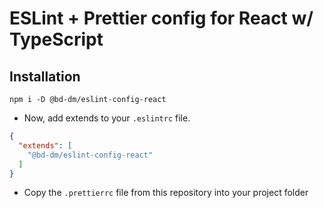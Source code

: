 # ESLint + Prettier config for React w/ TypeScript

## Installation
```
npm i -D @bd-dm/eslint-config-react
```

- Now, add extends to your `.eslintrc` file.

```json
{
  "extends": [
    "@bd-dm/eslint-config-react"
  ]
}
```

- Copy the `.prettierrc` file from this repository into your project folder
